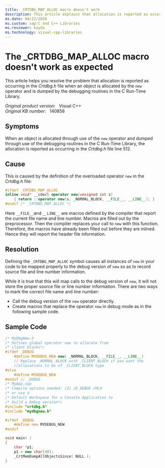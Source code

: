 ```yaml
---
title: _CRTDBG_MAP_ALLOC macro doesn't work
description: This article explains that allocation is reported as occurring in the Crtdbg.h file on line 512 when an object is allocated by using the new operator and is dumped by using the debugging routines in the C Run-Time Library.
ms.date: 04/22/2020
ms.custom: sap:C and C++ Libraries
ms.reviewer: kayda
ms.technology: visual-cpp-libraries
---
```

# The _CRTDBG_MAP_ALLOC macro doesn't work as expected

This article helps you resolve the problem that allocation is reported as occurring in the *Crtdbg.h* file when an object is allocated by the `new` operator and is dumped by the debugging routines in the C Run-Time Library.

_Original product version:_ &nbsp; Visual C++  
_Original KB number:_ &nbsp; 140858

## Symptoms

When an object is allocated through use of the `new` operator and dumped through use of the debugging routines in the C Run-Time Library, the allocation is reported as occurring in the *Crtdbg.h* file line 512.

## Cause

This is caused by the definition of the overloaded operator `new` in the *Crtdbg.h* file:

```cpp
#ifdef _CRTDBG_MAP_ALLOC
inline void* __cdecl operator new(unsigned int s)
    { return ::operator new(s, _NORMAL_BLOCK, __FILE__, __LINE__); }
#endif /* _CRTDBG_MAP_ALLOC */
```

Here `__FILE__`and `__LINE__` are macros defined by the compiler that report the current file name and line number. Macros are filled out by the preprocessor. Then the compiler replaces your call to `new` with this function. Therefore, the macros have already been filled out before they are inlined. Hence they will report the header file information.

## Resolution

Defining the `_CRTDBG_MAP_ALLOC` symbol causes all instances of `new` in your code to be mapped properly to the debug version of `new` so as to record source file and line number information.

While it is true that this will map calls to the debug version of `new`, it will not store the proper source file or line number information. There are two ways to mark the correct file name and line number:

- Call the debug version of the `new` operator directly.
- Create macros that replace the operator `new` in debug mode as in the following sample code.

## Sample Code

```cpp
/* MyDbgNew.h
/* Defines global operator new to allocate from
/* client blocks*/
#ifdef _DEBUG
    #define MYDEBUG_NEW new( _NORMAL_BLOCK, __FILE__, __LINE__)
    // Replace _NORMAL_BLOCK with _CLIENT_BLOCK if you want the
    //allocations to be of _CLIENT_BLOCK type
#else
    #define MYDEBUG_NEW
#endif // _DEBUG
/* MyApp.cpp
/* Compile options needed: /Zi /D_DEBUG /MLd
/* or use a
/* Default Workspace for a Console Application to
/* build a Debug version*/
#include "crtdbg.h"
#include "mydbgnew.h"

#ifdef _DEBUG
    #define new MYDEBUG_NEW
#endif

void main( )
{
    char *p1;
    p1 = new char[40];
    _CrtMemDumpAllObjectsSince( NULL );
}
```
